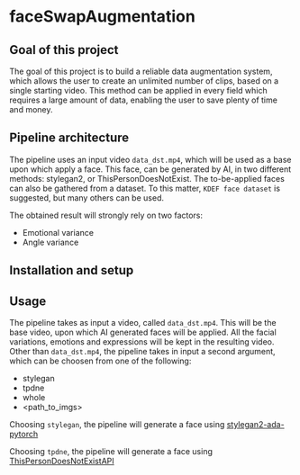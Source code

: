# faceSwapAugmentation
## Goal of this project
The goal of this project is to build a reliable data augmentation system,
which allows the user to create an unlimited number of clips, based on
a single starting video.
This method can be applied in every field which requires a large
amount of data, enabling the user to save plenty of time and money.

## Pipeline architecture
The pipeline uses an input video `data_dst.mp4`, which will be used as
a base upon which apply a face. This face, can be generated by AI, in
two different methods: stylegan2, or ThisPersonDoesNotExist.
The to-be-applied faces can also be gathered from a dataset. To this
matter, `KDEF face dataset` is suggested, but many others can be used.

The obtained result will strongly rely on two factors:
- Emotional variance
- Angle variance

## Installation and setup
## Usage

The pipeline takes as input a video, called `data_dst.mp4`. This will
be the base video, upon which AI generated faces will be applied. All
the facial variations, emotions and expressions will be kept in the
resulting video. Other than `data_dst.mp4`, the pipeline takes in
input a second argument, which can be choosen from one of the
following:
- stylegan
- tpdne
- whole
- <path_to_imgs>

Choosing `stylegan`, the pipeline will generate a face using
[stylegan2-ada-pytorch](https://github.com/NVlabs/stylegan2-ada-pytorch/)

Choosing `tpdne`, the pipeline will generate a face using
[ThisPersonDoesNotExistAPI](https://github.com/David-Lor/ThisPersonDoesNotExistAPI)
